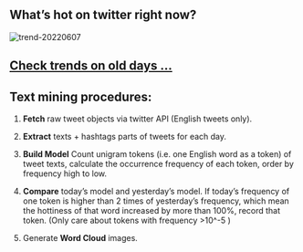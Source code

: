 ## What’s hot on twitter right now?

![trend-20220607][wordcloud]

[wordcloud]: https://raw.githubusercontent.com/xdqc/tweet-trend-everyday/master/word-cloud/trend-20220607.png?token=AF5V4P7ADR6KQBZ4CEDTNIK6AXRMU "trend-20220607"

## [Check trends on old days ...](https://github.com/xdqc/tweet-trend-everyday/tree/master/word-cloud)

## Text mining procedures:

1. **Fetch** raw tweet objects via twitter API (English tweets only).

2. **Extract** texts + hashtags parts of tweets for each day.

3. **Build Model** Count unigram tokens (i.e. one English word as a token) of tweet texts, calculate the occurrence frequency of each token, order by frequency high to low.

4. **Compare** today’s model and yesterday’s model. If today’s frequency of one token is higher than 2 times of yesterday’s frequency, which mean the hottiness of that word increased by more than 100%, record that token. (Only care about tokens with frequency >10^-5 )

5. Generate **Word Cloud** images.
